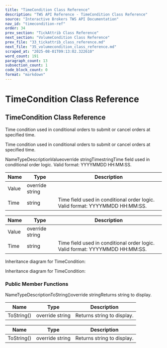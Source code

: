 ```yaml
---
title: "TimeCondition Class Reference"
description: "TWS API Reference - TimeCondition Class Reference"
source: "Interactive Brokers TWS API Documentation"
nav_id: "timecondition-ref"
order: 34
prev_section: "TickAttrib Class Reference"
next_section: "VolumeCondition Class Reference"
prev_file: "33_tickattrib_class_reference.md"
next_file: "35_volumecondition_class_reference.md"
scraped_at: "2025-08-01T09:13:02.322610"
word_count: 191
paragraph_count: 13
subsection_count: 1
code_block_count: 0
format: "markdown"
---
```


# TimeCondition Class Reference

## TimeCondition Class Reference

Time condition used in conditional orders to submit or cancel orders at specified time.

Time condition used in conditional orders to submit or cancel orders at specified time.

NameTypeDescriptionValueoverride stringTimestringTime field used in conditional order logic. Valid format: YYYYMMDD HH:MM:SS.

| Name | Type | Description |
| --- | --- | --- |
| Value | override string |  |
| Time | string | Time field used in conditional order logic. Valid format: YYYYMMDD HH:MM:SS. |

| Name | Type | Description |
| --- | --- | --- |
| Value | override string |  |
| Time | string | Time field used in conditional order logic. Valid format: YYYYMMDD HH:MM:SS. |

Inheritance diagram for TimeCondition:

Inheritance diagram for TimeCondition:

### Public Member Functions

NameTypeDescriptionToString()override stringReturns string to display.

| Name | Type | Description |
| --- | --- | --- |
| ToString() | override string | Returns string to display. |

| Name | Type | Description |
| --- | --- | --- |
| ToString() | override string | Returns string to display. |
